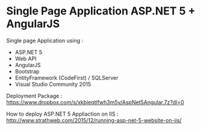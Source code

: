 # Single Page Application ASP.NET 5 + AngularJS

Single page Application using :
  - ASP.NET 5
  - Web API
  - AngularJS
  - Bootstrap
  - EntityFramework (CodeFirst) / SQLServer
  - Visual Studio Community 2015


Deployment Package : https://www.dropbox.com/s/xkbjeqtlfwh3m5v/AspNet5Angular.7z?dl=0


How to deploy ASP.NET 5 Appliaction on IIS : http://www.strathweb.com/2015/12/running-asp-net-5-website-on-iis/
